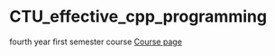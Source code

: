 # CTU_effective_cpp_programming
fourth year first semester course
[Course page](https://courses.fit.cvut.cz/NIE-EPC/)
